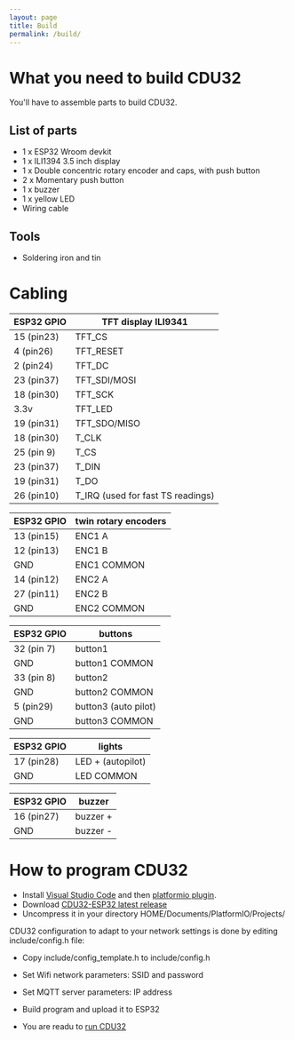 ```yaml
---
layout: page
title: Build
permalink: /build/
---
```


# What you need to build CDU32
You'll have to assemble parts to build CDU32.

## List of parts
* 1 x ESP32 Wroom devkit
* 1 x ILI1394 3.5 inch display
* 1 x Double concentric rotary encoder and caps, with push button
* 2 x Momentary push button
* 1 x buzzer
* 1 x yellow LED
* Wiring cable

## Tools
* Soldering iron and tin

# Cabling

| ESP32 GPIO | TFT display ILI9341 |
|---|---|
| 15 (pin23) | TFT_CS |
| 4 (pin26) | TFT_RESET |
| 2 (pin24) | TFT_DC |
| 23 (pin37) | TFT_SDI/MOSI |
| 18 (pin30) | TFT_SCK |
| 3.3v | TFT_LED |
| 19 (pin31) | TFT_SDO/MISO |
| 18 (pin30) | T_CLK |
| 25 (pin 9) | T_CS |
| 23 (pin37) | T_DIN |
| 19 (pin31) | T_DO |
| 26 (pin10) | T_IRQ (used for fast TS readings) |

| ESP32 GPIO | twin rotary encoders |
|---|---|
| 13 (pin15) | ENC1 A |
| 12 (pin13) | ENC1 B |
| GND  |ENC1 COMMON |
| 14 (pin12) | ENC2 A |
| 27 (pin11) | ENC2 B |
| GND  |ENC2 COMMON |

| ESP32 GPIO | buttons |
|---|---|
| 32 (pin 7) | button1 |
| GND | button1 COMMON |
| 33 (pin 8) | button2 |
| GND | button2 COMMON |
| 5 (pin29) | button3 (auto pilot) |
| GND | button3 COMMON |

| ESP32 GPIO | lights |
|---|---|
| 17 (pin28) | LED + (autopilot) |
| GND | LED COMMON |

| ESP32 GPIO | buzzer |
|---|---|
| 16 (pin27) | buzzer + |
| GND | buzzer - |


# How to program CDU32

* Install [Visual Studio Code](https://code.visualstudio.com/Download) and then [platformio plugin](https://docs.platformio.org/en/latest/integration/ide/vscode.html#installation).
* Download [CDU32-ESP32 latest release](https://github.com/fyjet/cdu32-esp32/releases/latest)
* Uncompress it in your directory HOME/Documents/PlatformIO/Projects/

CDU32 configuration to adapt to your network settings is done by editing include/config.h file:
* Copy include/config_template.h to include/config.h
* Set Wifi network parameters: SSID and password
* Set MQTT server parameters: IP address

* Build program and upload it to ESP32
* You are readu to [run CDU32](../run/)
